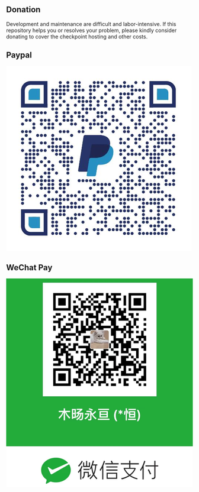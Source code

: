 ## Donation
Development and maintenance are difficult and labor-intensive. If this repository helps you or resolves your problem, please kindly consider donating to cover the checkpoint hosting and other costs. 

## Paypal 
![WeChat](donation/paypal.jpg)


## WeChat Pay
![WeChat](donation/wechat.png)
